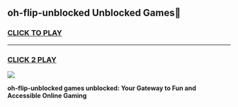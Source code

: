 
## oh-flip-unblocked Unblocked Games👋
<h3>
<a href="https://news.freeplayer.one?title=oh-flip-unblocked&ref=16F">CLICK TO PLAY</a></h3>
<hr>

<h3>
<a href="https://news.freeplayer.one?title=oh-flip-unblocked&ref=16F">CLICK 2 PLAY</a>
  
</h3>

<a href="https://news.freeplayer.one?title=oh-flip-unblocked&ref=16F/"><img src="https://clearcache.store/games.png"></a>


**oh-flip-unblocked games unblocked: Your Gateway to Fun and Accessible Online Gaming**
